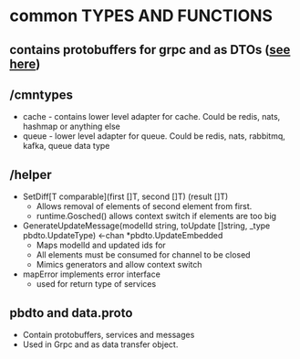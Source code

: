 # common TYPES AND FUNCTIONS
## contains protobuffers for grpc and as DTOs ([see here](https://github.com/aybjax/nis_kub))

## /cmntypes
  - cache - contains lower level adapter for cache. Could be redis, nats, hashmap or anything else
  - queue - lower level adapter for queue. Could be redis, nats, rabbitmq, kafka, queue data type
## /helper
  - SetDiff[T comparable](first []T, second []T) (result []T)
    - Allows removal of elements of second element from first.
    - runtime.Gosched() allows context switch if elements are too big
  - GenerateUpdateMessage(modelId string, toUpdate []string, _type pbdto.UpdateType) <-chan *pbdto.UpdateEmbedded
    - Maps modelId and updated ids for 
    - All elements must be consumed for channel to be closed
    - Mimics generators and allow context switch
  - mapError implements error interface
    - used for return type of services
## pbdto and data.proto
  - Contain protobuffers, services and messages
  - Used in Grpc and as data transfer object.
